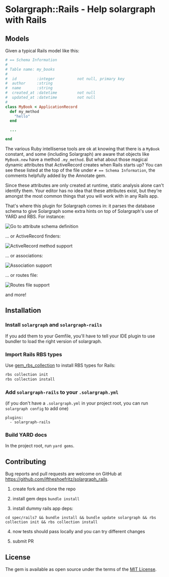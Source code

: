 # Solargraph::Rails - Help solargraph with Rails

## Models
Given a typical Rails model like this:

```ruby
# == Schema Information
#
# Table name: my_books
#
#  id         :integer          not null, primary key
#  author     :string
#  name       :string
#  created_at :datetime         not null
#  updated_at :datetime         not null
#
class MyBook < ApplicationRecord
  def my_method
    "hello"
  end

  ...

end
```

The various Ruby intellisense tools are ok at knowing that there is a `MyBook` constant, and some (including Solargraph) are aware that objects like `MyBook.new` have a method `.my_method`. But what about those magical dynamic attributes that ActiveRecord creates when Rails starts up? You can see these listed at the top of the file under `# == Schema Information`, the comments helpfully added by the Annotate gem.

Since these attributes are only created at runtime, static analysis alone can't identify them. Your editor has no idea that these attributes exist, but they're amongst the most common things that you will work with in any Rails app.

That's where this plugin for Solargraph comes in: it parses the database schema to give Solargraph some extra hints on top of Solargraph's use of YARD and RBS. For instance:

 ![Go to attribute schema definition](assets/sg_rails_1_0_go_to_attribute_definition.gif)

 ... or ActiveRecord finders:

 ![ActiveRecord method support](assets/sg_rails_1_0_activerecord_support.gif)

 ... or associations:

 ![Association support](assets/sg_rails_1_0_association_completion.gif)

 ... or routes file:

 ![Routes file support](assets/sg_rails_1_0_routes_support.gif)

and more!

## Installation

###  Install `solargraph` and `solargraph-rails`

If you add them to your Gemfile, you'll have to tell your IDE plugin to use bundler to load the right version of solargraph.

### Import Rails RBS types

Use [gem\_rbs\_collection](https://github.com/ruby/gem_rbs_collection)
to install RBS types for Rails:

```sh
rbs collection init
rbs collection install
```

### Add `solargraph-rails` to your `.solargraph.yml`

(if you don't have a `.solargraph.yml` in your project root, you can run `solargraph config` to add one)

```
plugins:
  - solargraph-rails
```

### Build YARD docs
In the project root, run `yard gems`.

## Contributing
Bug reports and pull requests are welcome on GitHub at https://github.com/iftheshoefritz/solargraph_rails.

1. create fork and clone the repo

2. install gem deps `bundle install`

3. install dummy rails app deps:

```
cd spec/rails7 && bundle install && bundle update solargraph && rbs collection init && rbs collection install
```

4. now tests should pass locally and you can try different changes

5. submit PR

## License

The gem is available as open source under the terms of the [MIT License](https://opensource.org/licenses/MIT).
